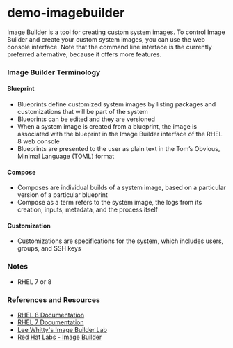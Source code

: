 # demo-imagebuilder

Image Builder is a tool for creating custom system images. To control Image Builder and create your custom system images, you can use the web console interface. Note that the command line interface is the currently preferred alternative, because it offers more features.

### Image Builder Terminology
#### Blueprint
* Blueprints define customized system images by listing packages and customizations that will be part of the system
* Blueprints can be edited and they are versioned
* When a system image is created from a blueprint, the image is associated with the blueprint in the Image Builder interface of the RHEL 8 web console
* Blueprints are presented to the user as plain text in the Tom’s Obvious, Minimal Language (TOML) format

#### Compose
* Composes are individual builds of a system image, based on a particular version of a particular blueprint
* Compose as a term refers to the system image, the logs from its creation, inputs, metadata, and the process itself

#### Customization
* Customizations are specifications for the system, which includes users, groups, and SSH keys

### Notes
* RHEL 7 or 8


### References and Resources
* [RHEL 8 Documentation](https://access.redhat.com/documentation/en-us/red_hat_enterprise_linux/8/html/system_design_guide/creating-system-images-with-composer-web-console-interface_system-design-guide)
* [RHEL 7 Documentation](https://access.redhat.com/documentation/en-us/red_hat_enterprise_linux/7/html/image_builder_guide/index)
* [Lee Whitty's Image Builder Lab](https://github.com/lwhitty/image-builder-lab)
* [Red Hat Labs - Image Builder](https://lab.redhat.com/imagebuilder)
